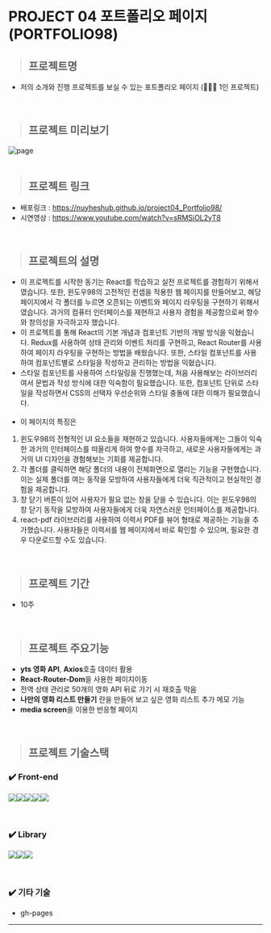 # PROJECT 04 포트폴리오 페이지 (PORTFOLIO98)

> ## **프로젝트명**

- 저의 소개와 진행 프로젝트를 보실 수 있는 포트폴리오 페이지 (👨🏻‍💻 1인 프로젝트)

<br/>

> ## **프로젝트 미리보기**

<img src="https://github.com/NuyHesHUB/project01_suwon/assets/115362203/8f33f819-ddc4-4e9c-95ef-a3d7989a0f17" alt="page"/>

<br/>
<br/>

> ## **프로젝트 링크**
 
- 배포링크 : <https://nuyheshub.github.io/project04_Portfolio98/>
- 시연영상 : <https://www.youtube.com/watch?v=sRMSiOL2yT8>

<br/>

> ## **프로젝트의 설명**

- 이 프로젝트를 시작한 동기는 React를 학습하고 실전 프로젝트를 경험하기 위해서였습니다. 또한, 윈도우98의 고전적인 컨셉을 적용한 웹 페이지를 만들어보고, 해당 페이지에서 각 폴더를 누르면 오픈되는 이벤트와 페이지 라우팅을 구현하기 위해서였습니다. 과거의 컴퓨터 인터페이스를 재현하고 사용자 경험을 제공함으로써 향수와 창의성을 자극하고자 했습니다.
- 이 프로젝트를 통해 React의 기본 개념과 컴포넌트 기반의 개발 방식을 익혔습니다. Redux를 사용하여 상태 관리와 이벤트 처리를 구현하고, React Router를 사용하여 페이지 라우팅을 구현하는 방법을 배웠습니다. 또한, 스타일 컴포넌트를 사용하여 컴포넌트별로 스타일을 작성하고 관리하는 방법을 익혔습니다.
- 스타일 컴포넌트를 사용하여 스타일링을 진행했는데, 처음 사용해보는 라이브러리여서 문법과 작성 방식에 대한 익숙함이 필요했습니다. 또한, 컴포넌트 단위로 스타일을 작성하면서 CSS의 선택자 우선순위와 스타일 충돌에 대한 이해가 필요했습니다.<br/><br/>
- 이 페이지의 특징은 <br/>
1) 윈도우98의 전형적인 UI 요소들을 재현하고 있습니다. 사용자들에게는 그들이 익숙한 과거의 인터페이스를 떠올리게 하여 향수를 자극하고, 새로운 사용자들에게는 과거의 UI 디자인을 경험해보는 기회를 제공합니다. <br/>
2) 각 폴더를 클릭하면 해당 폴더의 내용이 전체화면으로 열리는 기능을 구현했습니다. 이는 실제 폴더를 여는 동작을 모방하여 사용자들에게 더욱 직관적이고 현실적인 경험을 제공합니다.<br/>
3) 창 닫기 버튼이 있어 사용자가 필요 없는 창을 닫을 수 있습니다. 이는 윈도우98의 창 닫기 동작을 모방하여 사용자들에게 더욱 자연스러운 인터페이스를 제공합니다.<br/>
4) react-pdf 라이브러리를 사용하여 이력서 PDF를 뷰어 형태로 제공하는 기능을 추가했습니다. 사용자들은 이력서를 웹 페이지에서 바로 확인할 수 있으며, 필요한 경우 다운로드할 수도 있습니다.

<br/>

> ## **프로젝트 기간**

- 10주

<br/>

> ## **프로젝트 주요기능**

- <strong>yts 영화 API</strong>, <strong>Axios</strong>호출 데이터 활용
- <strong>React-Router-Dom</strong>을 사용한 페이지이동
- 전역 상태 관리로 50개의 영화 API 뒤로 가기 시 재호출 막음
- <strong>나만의 영화 리스트 만들기</strong> 란을 만들어 보고 싶은 영화 리스트 추가 메모 기능
- <strong>media screen</strong>을 이용한 반응형 페이지

<br/>

> ## **프로젝트 기술스택**

### ✔️ Front-end

<img src="https://img.shields.io/badge/html5-E34F26?style=for-the-badge&logo=html5&logoColor=white"><img src="https://img.shields.io/badge/css-1572B6?style=for-the-badge&logo=css3&logoColor=white"><img src="https://img.shields.io/badge/javascript-F7DF1E?style=for-the-badge&logo=javascript&logoColor=black"><img src="https://img.shields.io/badge/react-61DAFB?style=for-the-badge&logo=react&logoColor=black"><img src="https://img.shields.io/badge/redux-764ABC?style=for-the-badge&logo=redux&logoColor=white">


<br/>

### ✔️ Library
<img src="https://img.shields.io/badge/axios-5A29E4?style=for-the-badge&logo=axios&logoColor=white"><img src="https://img.shields.io/badge/react_router_dom-CA4245?style=for-the-badge&logo=reactrouter&logoColor=white"><img src="https://img.shields.io/badge/styled_components-DB7093?style=for-the-badge&logo=styledcomponents&logoColor=white">

<br/>

### ✔️ 기타 기술
- gh-pages

<hr/>

